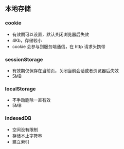 ## 本地存储

### cookie

- 有效期可以设置，默认关闭浏览器后失效
- 4Kb，存储较小
- cookie 会参与到服务端通信，在 http 请求头携带

### sessionStorage

- 有效期仅保存在当前页，关闭当前会话或者浏览器后失效
- 5MB

### localStorage

- 不手动删除一直有效
- 5MB

### indexedDB

- 空间没有限制
- 存储不止字符串
- 建立索引

